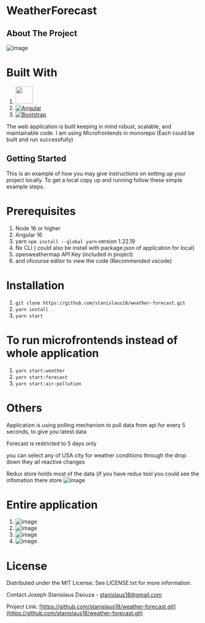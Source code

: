 # WeatherForecast

## About The Project

![image](https://github.com/stanislaus18/weather-forecast/assets/17940960/baf36f48-6f25-46e1-a7b6-eec6d13c2d5d)

# Built With
1. <a alt="Nx logo" href="https://nx.dev" target="_blank" rel="noreferrer"><img src="https://raw.githubusercontent.com/nrwl/nx/master/images/nx-logo.png" width="45"></a>
2. <a href="https://angular.io/" rel="nofollow"><img src="https://camo.githubusercontent.com/29026b68c52288230bf32bc2268e47e5c3b81dba23106fb062fcc0541f8e9529/68747470733a2f2f696d672e736869656c64732e696f2f62616467652f416e67756c61722d4444303033313f7374796c653d666f722d7468652d6261646765266c6f676f3d616e67756c6172266c6f676f436f6c6f723d7768697465" alt="Angular" data-canonical-src="https://img.shields.io/badge/Angular-DD0031?style=for-the-badge&amp;logo=angular&amp;logoColor=white" style="max-width: 100%;"></a>
3. <a href="https://getbootstrap.com" rel="nofollow"><img src="https://camo.githubusercontent.com/b13ed67c809178963ce9d538175b02649800772be1ce0cb02da5879e5614e236/68747470733a2f2f696d672e736869656c64732e696f2f62616467652f426f6f7473747261702d3536334437433f7374796c653d666f722d7468652d6261646765266c6f676f3d626f6f747374726170266c6f676f436f6c6f723d7768697465" alt="Bootstrap" data-canonical-src="https://img.shields.io/badge/Bootstrap-563D7C?style=for-the-badge&amp;logo=bootstrap&amp;logoColor=white" style="max-width: 100%;"></a>


The web application is built keeping in mind robust, scalable, and maintainable code.
I am using Microfrontends in monorepo (Each could be built and run successfully) 

## Getting Started
This is an example of how you may give instructions on setting up your project locally. To get a local copy up and running follow these simple example steps.

# Prerequisites
1. Node 16 or higher
2. Angular 16 
3. yarn `npm install --global yarn` version 1.22.19
4. Nx CLI ( could also be install with package.json of application for local)
5. openweathermap API Key (included in project)  
6. and ofcourse editor to view the code (Recommended vscode) 

# Installation
1. `git clone https://github.com/stanislaus18/weather-forecast.git`
2. `yarn install`
3. `yarn start`

# To run microfrontends instead of whole application
1. `yarn start:weather`
2. `yarn start:forecast`
3. `yarn start:air-pollution`

# Others
  Application is using polling mechanism to pull data from api for every 5 seconds, to give you latest data
  
  Forecast is restricted to 5 days only
  
  you can select any of USA city for weather conditions through the drop down they all reactive changes 
  
  Redux store holds most of the data (if you have redux tool you could see the infomation there store
  ![image](https://github.com/stanislaus18/weather-forecast/assets/17940960/3beaefef-02e4-43b3-859e-3c158da47c46)
  

 # Entire application
  1. ![image](https://github.com/stanislaus18/weather-forecast/assets/17940960/c0e42428-8f0b-408b-9eac-28b72e5852fd)
  2. ![image](https://github.com/stanislaus18/weather-forecast/assets/17940960/c772ff80-24ee-4110-aec9-bd1edf1190de)
  3. ![image](https://github.com/stanislaus18/weather-forecast/assets/17940960/111a4afe-d8ee-48bb-9e50-ac06b86d4268)
  4. ![image](https://github.com/stanislaus18/weather-forecast/assets/17940960/c34ffc1f-96d9-4d86-907b-0c90b42a6e40)



# License
Distributed under the MIT License. See LICENSE.txt for more information.

Contact
Joseph Stanislaus Dsouza - stanislaus18@gmail.com

Project Link: [https://github.com/stanislaus18/weather-forecast.git](https://github.com/stanislaus18/weather-forecast.git)



